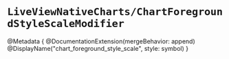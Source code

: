 # ``LiveViewNativeCharts/ChartForegroundStyleScaleModifier``

@Metadata {
    @DocumentationExtension(mergeBehavior: append)
    @DisplayName("chart_foreground_style_scale", style: symbol)
}